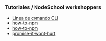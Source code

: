 ### Tutoriales / NodeSchool workshoppers
* [Linea de comando CLI](https://medium.com/netscape/a-guide-to-create-a-nodejs-command-line-package-c2)
* [how-to-npm](https://github.com/workshopper/how-to-npm)
* [how-to-npm](https://github.com/workshopper/how-to-npm)
* [promise-it-wont-hurt](https://github.com/stevekane/promise-it-wont-hurt)